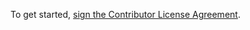 To get started, <a href="https://www.clahub.com/agreements/JMSwag/PyUpdater">sign the Contributor License Agreement</a>.
